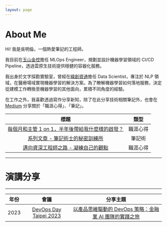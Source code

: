 ```yaml
---
layout: page
---
```

# About Me

Hi! 我是吳明倫，一個熱愛筆記的工程師。

我目前在[玉山金控](https://www.esunfhc.com/zh-tw/)擔任 MLOps Engineer，規劃並設計機器學習領域的 CI/CD Pipeline，透過雲原生技術提供穩健的容器化服務。

我出身於文字探勘實驗室，曾經在[緯創資通](https://www.wistron.com)擔任 Data Scientist，專注於 NLP 領域，在醫療場域實現機器學習的解決方案。為了瞭解機器學習如何落地服務，決定從建模工作轉換至機器學習的其他面向，累積不同角度的經驗。

在工作之外，我喜歡透過寫作分享新知，除了在此分享技術相關筆記外，也會在 [Medium](https://medium.com/@minglun-wu) 分享關於「職涯心得」、「筆記」。


| 標題 | 類型 |
| :---: | :---: |
| [每個月和主管 1 on 1，半年後帶給我什麼樣的啟發？](https://medium.com/@minglun-wu/每個月和主管-1-on-1-半年後帶給我什麼樣的啟發-de62a7f96b2f) | 職涯心得 |
| [系列文章 - 筆記術士的秘密訓練所](https://medium.com/notability-center) | 筆記術 |
| [邁向資深工程師之路 - 凝練自己的觀點](https://medium.com/@minglun-wu/邁向資深工程師之路-凝練自己的觀點-863a95075551) | 職涯心得 |

---
# 演講分享
---


| 年份 | 會議 | 分享主題 |
| :---: | :--: | :--: |
| 2023 | [DevOps Day Taipei 2023](https://devopsdays.tw/2023/) | [以產品思維驅動的 DevOps 策略：金融業 AI 團隊的實踐之旅](https://devopsdays.tw/2023/session-page/2283) |

